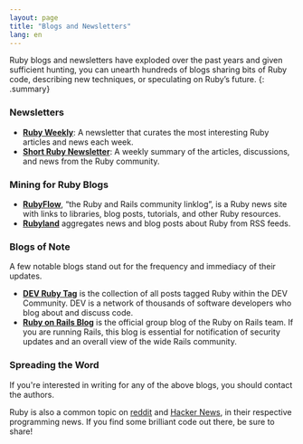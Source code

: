 ```yaml
---
layout: page
title: "Blogs and Newsletters"
lang: en
---
```


Ruby blogs and newsletters have exploded over the past years and given
sufficient hunting, you can unearth hundreds of blogs sharing bits of
Ruby code, describing new techniques, or speculating on Ruby’s future.
{: .summary}

### Newsletters

* [**Ruby Weekly**][ruby-weekly]: A newsletter that curates the most interesting Ruby articles and news each week.
* [**Short Ruby Newsletter**][short-ruby-newsletter]: A weekly summary of the articles, discussions, and news from the Ruby community.

### Mining for Ruby Blogs

* [**RubyFlow**][rubyflow], “the Ruby and Rails community linklog”,
  is a Ruby news site with links to libraries, blog posts, tutorials,
  and other Ruby resources.
* [**Rubyland**][rubyland] aggregates news and blog posts about Ruby
  from RSS feeds.

### Blogs of Note

A few notable blogs stand out for the frequency and immediacy of their
updates.

* [**DEV Ruby Tag**][dev-ruby-tag] is the collection of all posts
  tagged Ruby within the DEV Community. DEV is a network of thousands
  of software developers who blog about and discuss code.
* [**Ruby on Rails Blog**][ruby-on-rails-blog] is the official group blog of the
  Ruby on Rails team. If you are running Rails, this blog is essential
  for notification of security updates and an overall view of the wide
  Rails community.

### Spreading the Word

If you're interested in writing for any of the above blogs, you should
contact the authors.

Ruby is also a common topic on [reddit][reddit] and [Hacker News][hn],
in their respective programming news. If you find some brilliant code
out there, be sure to share!


[rubyflow]: http://www.rubyflow.com/
[rubyland]: http://rubyland.news/
[ruby-weekly]: https://rubyweekly.com/
[dev-ruby-tag]: https://dev.to/t/ruby
[ruby-on-rails-blog]: https://rubyonrails.org/blog/
[reddit]: http://www.reddit.com/r/ruby
[hn]: http://news.ycombinator.com/
[short-ruby-newsletter]: https://newsletter.shortruby.com/

